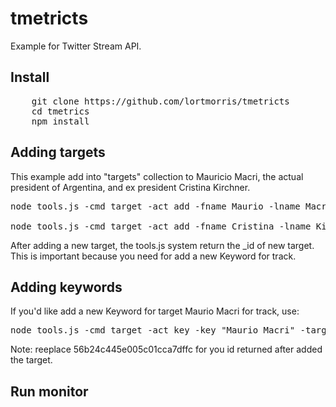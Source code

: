 # tmetricts
Example for Twitter Stream API.

## Install
<pre>
    git clone https://github.com/lortmorris/tmetricts
    cd tmetrics
    npm install
</pre>

## Adding targets
This example add into "targets" collection to Mauricio Macri, the actual president of Argentina, and ex president Cristina Kirchner.  
<pre>
node tools.js -cmd target -act add -fname Maurio -lname Macri -pol someData -web "http://mauriciomacri.com.ar/" -twitter "https://twitter.com/mauriciomacri" -fanpage "https://www.facebook.com/mauriciomacri/"

node tools.js -cmd target -act add -fname Cristina -lname Kirchner -pol someData -web "http://www.cfkargentina.com/" -twitter "https://twitter.com/cfkargentina" -fanpage "https://www.facebook.com/CFKArgentina/" 
</pre>

After adding a new target, the tools.js system return the _id of new target. This is important because you need for add a new Keyword for track.

## Adding keywords
If you'd like add a new Keyword for target Maurio Macri for track, use:
<pre>
node tools.js -cmd target -act key -key "Maurio Macri" -target 56b24c445e005c01cca7dffc
</pre>

Note: reeplace 56b24c445e005c01cca7dffc for you id returned after added the target.

## Run monitor

